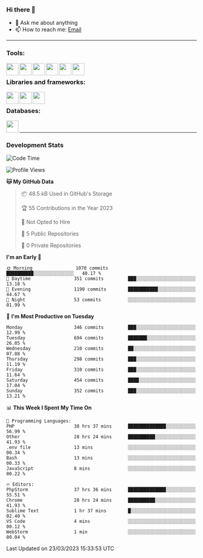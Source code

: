 ### Hi there 👋

- 💬 Ask me about anything
- 📫 How to reach me: [Email]

---

### Tools:
<img align='left' height="32" width="32" src="https://cdn.jsdelivr.net/npm/simple-icons@4.8.0/icons/phpstorm.svg" />
<img align='left' height="32" width="32" src="https://cdn.jsdelivr.net/npm/simple-icons@4.8.0/icons/webstorm.svg" />
<img align='left' height="32" width="32" src="https://cdn.jsdelivr.net/npm/simple-icons@4.8.0/icons/visualstudiocode.svg" />
<img align='left' height="32" width="32" src="https://cdn.jsdelivr.net/npm/simple-icons@4.8.0/icons/sublimetext.svg" />
<img align='left' height="32" width="32" src="https://cdn.jsdelivr.net/npm/simple-icons@4.8.0/icons/laragon.svg" />
<img align='left' height="32" width="32" src="https://cdn.jsdelivr.net/npm/simple-icons@4.8.0/icons/docker.svg" />
<br>

### Libraries and frameworks:
<img align='left' height="32" width="32" src="https://cdn.jsdelivr.net/npm/simple-icons@4.8.0/icons/laravel.svg" />
<img align='left' height="32" width="32" src="https://cdn.jsdelivr.net/npm/simple-icons@4.8.0/icons/vue-dot-js.svg" />
<img align='left' height="32" width="32" src="https://cdn.jsdelivr.net/npm/simple-icons@4.8.0/icons/jquery.svg" />
<br>

### Databases:
<img align='left' height="32" width="32" src="https://cdn.jsdelivr.net/npm/simple-icons@4.8.0/icons/mysql.svg" />
<br>

---
### Development Stats
<!--START_SECTION:waka-->
![Code Time](http://img.shields.io/badge/Code%20Time-1%2C170%20hrs%2030%20mins-blue)

![Profile Views](http://img.shields.io/badge/Profile%20Views-0-blue)

**🐱 My GitHub Data** 

> 📦 48.5 kB Used in GitHub's Storage 
 > 
> 🏆 55 Contributions in the Year 2023
 > 
> 🚫 Not Opted to Hire
 > 
> 📜 5 Public Repositories 
 > 
> 🔑 0 Private Repositories 
 > 
**I'm an Early 🐤** 

```text
🌞 Morning                1070 commits        ██████████░░░░░░░░░░░░░░░   40.17 % 
🌆 Daytime                351 commits         ███░░░░░░░░░░░░░░░░░░░░░░   13.18 % 
🌃 Evening                1190 commits        ███████████░░░░░░░░░░░░░░   44.67 % 
🌙 Night                  53 commits          ░░░░░░░░░░░░░░░░░░░░░░░░░   01.99 % 
```
📅 **I'm Most Productive on Tuesday** 

```text
Monday                   346 commits         ███░░░░░░░░░░░░░░░░░░░░░░   12.99 % 
Tuesday                  694 commits         ███████░░░░░░░░░░░░░░░░░░   26.05 % 
Wednesday                210 commits         ██░░░░░░░░░░░░░░░░░░░░░░░   07.88 % 
Thursday                 298 commits         ███░░░░░░░░░░░░░░░░░░░░░░   11.19 % 
Friday                   310 commits         ███░░░░░░░░░░░░░░░░░░░░░░   11.64 % 
Saturday                 454 commits         ████░░░░░░░░░░░░░░░░░░░░░   17.04 % 
Sunday                   352 commits         ███░░░░░░░░░░░░░░░░░░░░░░   13.21 % 
```


📊 **This Week I Spent My Time On** 

```text
💬 Programming Languages: 
PHP                      38 hrs 37 mins      ██████████████░░░░░░░░░░░   56.99 % 
Other                    28 hrs 24 mins      ██████████░░░░░░░░░░░░░░░   41.93 % 
.env file                13 mins             ░░░░░░░░░░░░░░░░░░░░░░░░░   00.34 % 
Bash                     13 mins             ░░░░░░░░░░░░░░░░░░░░░░░░░   00.33 % 
JavaScript               8 mins              ░░░░░░░░░░░░░░░░░░░░░░░░░   00.22 % 

🔥 Editors: 
PhpStorm                 37 hrs 36 mins      ██████████████░░░░░░░░░░░   55.51 % 
Chrome                   28 hrs 24 mins      ██████████░░░░░░░░░░░░░░░   41.93 % 
Sublime Text             1 hr 37 mins        █░░░░░░░░░░░░░░░░░░░░░░░░   02.40 % 
VS Code                  4 mins              ░░░░░░░░░░░░░░░░░░░░░░░░░   00.12 % 
WebStorm                 1 min               ░░░░░░░░░░░░░░░░░░░░░░░░░   00.04 % 
```


 Last Updated on 23/03/2023 15:33:53 UTC
<!--END_SECTION:waka-->

[huyviet]: https://huyviet.vn/
[EMAIl]: https://mail.google.com/mail/u/0/?fs=1&tf=cm&source=mailto&to=huynguyenviet0110@gmail.com
